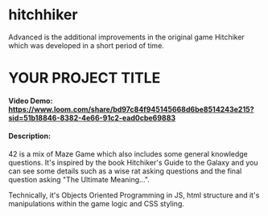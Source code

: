 # hitchhiker

Advanced is the additional improvements in the original game Hitchiker which was developed in a short period of time.

# YOUR PROJECT TITLE

#### Video Demo: <https://www.loom.com/share/bd97c84f945145668d6be8514243e215?sid=51b18846-8382-4e66-91c2-ead0cbe69883>

#### Description:

42 is a mix of Maze Game which also includes some general knowledge questions. It's inspired by the book Hitchiker's Guide to the Galaxy and you can see some details such as a wise rat asking questions and the final question asking "The Ultimate Meaning...".

Technically, it's Objects Oriented Programming in JS, html structure and it's manipulations within the game logic and CSS styling.
